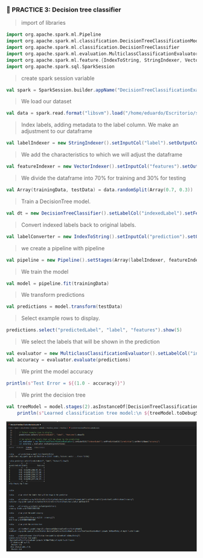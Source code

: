 ### :memo: PRACTICE 3: Decision tree classifier 

> import of libraries

```scala
import org.apache.spark.ml.Pipeline
import org.apache.spark.ml.classification.DecisionTreeClassificationModel
import org.apache.spark.ml.classification.DecisionTreeClassifier
import org.apache.spark.ml.evaluation.MulticlassClassificationEvaluator
import org.apache.spark.ml.feature.{IndexToString, StringIndexer, VectorIndexer}
import org.apache.spark.sql.SparkSession
```

> create spark session variable
    
```scala
val spark = SparkSession.builder.appName("DecisionTreeClassificationExample").getOrCreate()
```
    
> We load our dataset

```scala
val data = spark.read.format("libsvm").load("/home/eduardo/Escritorio/semestre_9/BigData/Unidad2/Practicas_Tareas/Data/sample_libsvm_data.txt")
```

> Index labels, adding metadata to the label column.
> We make an adjustment to our dataframe

```scala
val labelIndexer = new StringIndexer().setInputCol("label").setOutputCol("indexedLabel").fit(data)
```
> We add the characteristics to which we will adjust the dataframe
```scala
val featureIndexer = new VectorIndexer().setInputCol("features").setOutputCol("indexedFeatures").setMaxCategories(4).fit(data)
```
> We divide the dataframe into 70% for training and 30% for testing

```scala
val Array(trainingData, testData) = data.randomSplit(Array(0.7, 0.3))
```

> Train a DecisionTree model.

```scala
val dt = new DecisionTreeClassifier().setLabelCol("indexedLabel").setFeaturesCol("indexedFeatures")
```

> Convert indexed labels back to original labels.

```scala
val labelConverter = new IndexToString().setInputCol("prediction").setOutputCol("predictedLabel").setLabels(labelIndexer.labels)
```
> we create a pipeline with pipeline

```scala
val pipeline = new Pipeline().setStages(Array(labelIndexer, featureIndexer, dt, labelConverter))
```
> We train the model

```scala
val model = pipeline.fit(trainingData)
```
> We transform predictions

```scala
val predictions = model.transform(testData)
```
> Select example rows to display.

```scala
predictions.select("predictedLabel", "label", "features").show(5)
```
> We select the labels that will be shown in the prediction

```scala
val evaluator = new MulticlassClassificationEvaluator().setLabelCol("indexedLabel").setPredictionCol("prediction").setMetricName("accuracy")
val accuracy = evaluator.evaluate(predictions)
```
> We print the model accuracy

```scala
println(s"Test Error = ${(1.0 - accuracy)}")
```
> We print the decision tree

```scala
val treeModel = model.stages(2).asInstanceOf[DecisionTreeClassificationModel]
    println(s"Learned classification tree model:\n ${treeModel.toDebugString}")
```

![Alt text](DecisionTreeClassification.png "Decision tree classifier")



